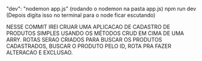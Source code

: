 "dev": "nodemon app.js" (rodando o nodemon na pasta app.js)
npm run dev (Depois digita isso no terminal para o node ficar escutando)

NESSE COMMIT IREI CRUAR UMA APLICACAO DE CADASTRO DE PRODUTOS SIMPLES USANDO OS MÉTODOS CRUD EM CIMA DE UMA ARRY. ROTAS SERAO CRIADOS PARA BUSCAR OS PRODUTOS CADASTRADOS, BUSCAR O PRODUTO PELO ID, ROTA PRA FAZER ALTERACAO E EXCLUSAO.